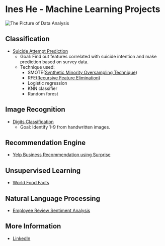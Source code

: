 # Ines He - Machine Learning Projects


![The Picture of Data Analysis](https://blog.alexa.com/wp-content/uploads/2014/11/Data-Science_FB.jpeg)

## Classification 
* [Suicide Attempt Prediction](https://github.com/lanzizuan/machine-learning/blob/master/Suicide_Attempt_Prediction.ipynb)
  * Goal: Find out features correlated with suicide intention and make prediction based on survey data.
  * Technique used: 
    * SMOTE([Synthetic Minority Oversampling Technique](https://jair.org/index.php/jair/article/view/10302))
    * RFE([Recursive Feature Elimination](https://topepo.github.io/caret/recursive-feature-elimination.html))
    * Logistic regression
    * KNN classifier
    * Random forest

## Image Recognition
* [Digits Classification](https://colab.research.google.com/drive/1i84xRM9-M2Qt6Xb4teoxppECWdfhGM5Q)
  * Goal: Identify 1-9 from handwritten images.

## Recommendation Engine
* [Yelp Business Recommendation using Surprise](https://colab.research.google.com/drive/1A7MdG5sUPduWJJpdHfeTpVbxfaLYSXrK)

## Unsupervised Learning
* [World Food Facts](https://colab.research.google.com/drive/1PQPclYt6l7dG7SSmoFYTEHf0E97kAblP)

## Natural Language Processing
* [Employee Review Sentiment Analysis](https://colab.research.google.com/drive/13AeR8dn6lTgHJNrnp7zuQzZAQuwy6xM4)


## More Information
* [LinkedIn](https://www.linkedin.com/in/ines-ziwei-he/)











